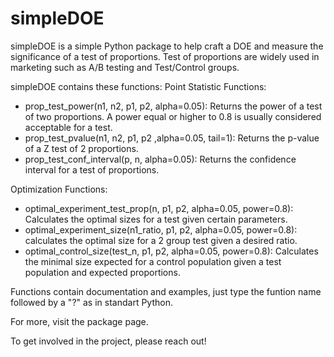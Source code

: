 # simpleDOE
simpleDOE is a simple Python package to help craft a DOE and measure the significance of a test of proportions.
Test of proportions are widely used in marketing such as A/B testing and Test/Control groups.

simpleDOE contains these functions:
Point Statistic Functions:
  - prop_test_power(n1, n2, p1, p2, alpha=0.05):  Returns the power of a test of two proportions. A power equal or higher to 0.8 is usually considered acceptable for a test.
  - prop_test_pvalue(n1, n2, p1, p2 ,alpha=0.05, tail=1): Returns the p-value of a Z test of 2 proportions.
  - prop_test_conf_interval(p, n, alpha=0.05): Returns the confidence interval for a test of proportions.

Optimization Functions:
  - optimal_experiment_test_prop(n, p1, p2, alpha=0.05, power=0.8): Calculates the optimal sizes for a test given certain parameters.
  - optimal_experiment_size(n1_ratio, p1, p2, alpha=0.05, power=0.8): calculates the optimal size for a 2 group test given a desired ratio.
  - optimal_control_size(test_n, p1, p2, alpha=0.05, power=0.8): Calculates the minimal size expected for a control population given a test population and expected proportions.

Functions contain documentation and examples, just type the funtion name followed by a "?" as in standart Python. 

For more, visit the package page.

To get involved in the project, please reach out!
